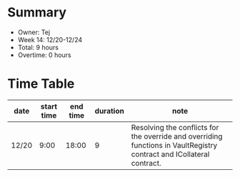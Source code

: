 # Summary
* Owner: Tej
* Week 14: 12/20-12/24
* Total: 9 hours
* Overtime: 0 hours

# Time Table
| date  | start time  | end time | duration  |  note |
|---|---|---|---|---|
| 12/20  | 9:00  | 18:00  | 9 | Resolving the conflicts for the override and overriding functions in VaultRegistry contract and ICollateral contract. |
